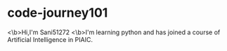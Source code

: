 # code-journey101
<\b>Hi,I'm Sani51272
<\b>I'm learning python and has joined a course of Artificial Intelligence in PIAIC.
